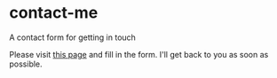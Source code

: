 # contact-me
A contact form for getting in touch

Please visit [this page](ptcane.github.io/contact-me) and fill in the form. I'll get back to you as soon as possible.

